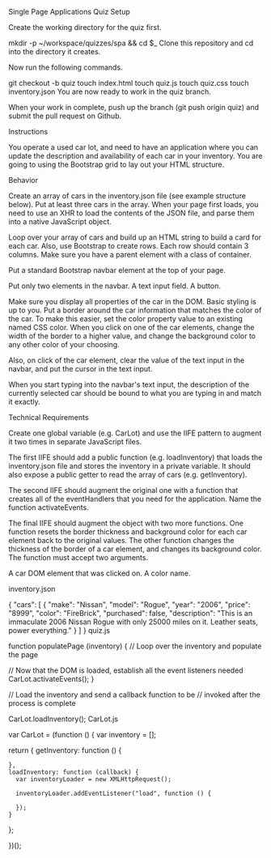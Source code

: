 Single Page Applications Quiz
Setup

Create the working directory for the quiz first.

mkdir -p ~/workspace/quizzes/spa && cd $_
Clone this repository and cd into the directory it creates.

Now run the following commands.

git checkout -b quiz
touch index.html
touch quiz.js
touch quiz.css
touch inventory.json
You are now ready to work in the quiz branch.

When your work in complete, push up the branch (git push origin quiz) and submit the pull request on Github.

Instructions

You operate a used car lot, and need to have an application where you can update the description and availability of each car in your inventory. You are going to using the Bootstrap grid to lay out your HTML structure.

Behavior

Create an array of cars in the inventory.json file (see example structure below). Put at least three cars in the array.
When your page first loads, you need to use an XHR to load the contents of the JSON file, and parse them into a native JavaScript object.

Loop over your array of cars and build up an HTML string to build a card for each car. Also, use Bootstrap to create rows. Each row should contain 3 columns. Make sure you have a parent element with a class of container.

Put a standard Bootstrap navbar element at the top of your page.

Put only two elements in the navbar.
  A text input field.
  A button.

Make sure you display all properties of the car in the DOM. Basic styling is up to you.
Put a border around the car information that matches the color of the car. To make this easier, set the color property value to an existing named CSS color.
When you click on one of the car elements, change the width of the border to a higher value, and change the background color to any other color of your choosing.

Also, on click of the car element, clear the value of the text input in the navbar, and put the cursor in the text input.

When you start typing into the navbar's text input, the description of the currently selected car should be bound to what you are typing in and match it exactly.

Technical Requirements

Create one global variable (e.g. CarLot) and use the IIFE pattern to augment it two times in separate JavaScript files.

The first IIFE should add a public function (e.g. loadInventory) that loads the inventory.json file and stores the inventory in a private variable. It should also expose a public getter to read the array of cars (e.g. getInventory).

The second IIFE should augment the original one with a function that creates all of the eventHandlers that you need for the application. Name the function activateEvents.

The final IIFE should augment the object with two more functions. One function resets the border thickness and background color for each car element back to the original values. The other function changes the thickness of the border of a car element, and changes its background color. The function must accept two arguments.

A car DOM element that was clicked on.
A color name.


inventory.json

{
  "cars": [
    {
      "make": "Nissan",
      "model": "Rogue",
      "year": "2006",
      "price": "8999",
      "color": "FireBrick",
      "purchased": false,
      "description": "This is an immaculate 2006 Nissan Rogue with only 25000 miles on it. Leather seats, power everything."
    }
  ]
}
quiz.js

function populatePage (inventory) {
  // Loop over the inventory and populate the page

  // Now that the DOM is loaded, establish all the event listeners needed
  CarLot.activateEvents();
}

// Load the inventory and send a callback function to be
// invoked after the process is complete

CarLot.loadInventory();
CarLot.js

var CarLot = (function () {
  var inventory = [];

  return {
    getInventory: function () {

    },
    loadInventory: function (callback) {
      var inventoryLoader = new XMLHttpRequest();

      inventoryLoader.addEventListener("load", function () {

      });
    }
  };

})();